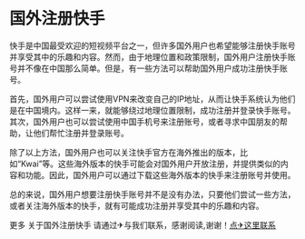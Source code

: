# 国外注册快手

快手是中国最受欢迎的短视频平台之一，但许多国外用户也希望能够注册快手账号并享受其中的乐趣和内容。然而，由于地理位置和政策限制，国外用户注册快手账号并不像在中国那么简单。但是，有一些方法可以帮助国外用户成功注册快手账号。

首先，国外用户可以尝试使用VPN来改变自己的IP地址，从而让快手系统认为他们是在中国境内。这样一来，就能够绕过地理位置限制，成功注册并登录快手账号。其次，国外用户也可以尝试使用中国手机号来注册账号，或者寻求中国朋友的帮助，让他们帮忙注册并登录账号。

除了以上方法，国外用户也可以关注快手官方在海外推出的版本，比如“Kwai”等。这些海外版本的快手可能会对国外用户开放注册，并提供类似的内容和功能。因此，国外用户可以通过下载这些海外版本的快手来注册账号并使用。

总的来说，国外用户想要注册快手账号并不是没有办法，只要他们尝试一些方法，或者关注海外版本的快手，就有可能成功注册并享受其中的乐趣和内容。

更多 关于国外注册快手 请通过✈与我们联系，感谢阅读,谢谢！[点✈这里联系](https://www.k02.cc)